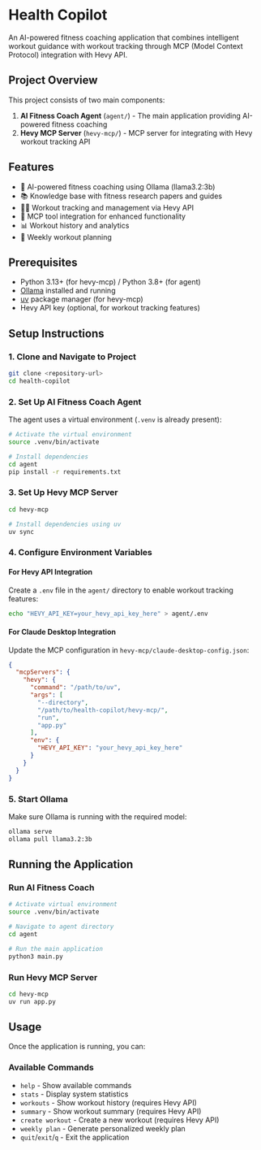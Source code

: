 # Health Copilot

An AI-powered fitness coaching application that combines intelligent workout guidance with workout tracking through MCP (Model Context Protocol) integration with Hevy API.

## Project Overview

This project consists of two main components:

1. **AI Fitness Coach Agent** (`agent/`) - The main application providing AI-powered fitness coaching
2. **Hevy MCP Server** (`hevy-mcp/`) - MCP server for integrating with Hevy workout tracking API

## Features

- 🤖 AI-powered fitness coaching using Ollama (llama3.2:3b)
- 📚 Knowledge base with fitness research papers and guides
- 🏋️‍♂️ Workout tracking and management via Hevy API
- 🔧 MCP tool integration for enhanced functionality
- 📊 Workout history and analytics
- 📅 Weekly workout planning

## Prerequisites

- Python 3.13+ (for hevy-mcp) / Python 3.8+ (for agent)
- [Ollama](https://ollama.ai/) installed and running
- [uv](https://github.com/astral-sh/uv) package manager (for hevy-mcp)
- Hevy API key (optional, for workout tracking features)

## Setup Instructions

### 1. Clone and Navigate to Project

```bash
git clone <repository-url>
cd health-copilot
```

### 2. Set Up AI Fitness Coach Agent

The agent uses a virtual environment (`.venv` is already present):

```bash
# Activate the virtual environment
source .venv/bin/activate

# Install dependencies
cd agent
pip install -r requirements.txt
```

### 3. Set Up Hevy MCP Server

```bash
cd hevy-mcp

# Install dependencies using uv
uv sync
```

### 4. Configure Environment Variables

#### For Hevy API Integration

Create a `.env` file in the `agent/` directory to enable workout tracking features:

```bash
echo "HEVY_API_KEY=your_hevy_api_key_here" > agent/.env
```

#### For Claude Desktop Integration

Update the MCP configuration in `hevy-mcp/claude-desktop-config.json`:

```json
{
  "mcpServers": {
    "hevy": {
      "command": "/path/to/uv",
      "args": [
        "--directory",
        "/path/to/health-copilot/hevy-mcp/",
        "run",
        "app.py"
      ],
      "env": {
        "HEVY_API_KEY": "your_hevy_api_key_here"
      }
    }
  }
}
```

### 5. Start Ollama

Make sure Ollama is running with the required model:

```bash
ollama serve
ollama pull llama3.2:3b
```

## Running the Application

### Run AI Fitness Coach

```bash
# Activate virtual environment
source .venv/bin/activate

# Navigate to agent directory
cd agent

# Run the main application
python3 main.py
```

### Run Hevy MCP Server

```bash
cd hevy-mcp
uv run app.py
```

## Usage

Once the application is running, you can:

### Available Commands

- `help` - Show available commands
- `stats` - Display system statistics
- `workouts` - Show workout history (requires Hevy API)
- `summary` - Show workout summary (requires Hevy API)
- `create workout` - Create a new workout (requires Hevy API)
- `weekly plan` - Generate personalized weekly plan
- `quit`/`exit`/`q` - Exit the application
